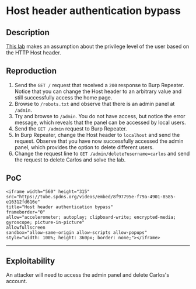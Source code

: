 # Host header authentication bypass

## Description

[This lab](https://portswigger.net/web-security/host-header/exploiting/lab-host-header-authentication-bypass) makes an assumption about the privilege level of the user based on the HTTP Host header.

## Reproduction

1. Send the `GET /` request that received a `200` response to Burp Repeater. Notice that you can change the Host header to an arbitrary value and still successfully access the home page.
2. Browse to `/robots.txt` and observe that there is an admin panel at `/admin`.
3. Try and browse to ``/admin``. You do not have access, but notice the error message, which reveals that the panel can be accessed by local users.
4. Send the `GET /admin` request to Burp Repeater.
5. In Burp Repeater, change the Host header to `localhost` and send the request. Observe that you have now successfully accessed the admin panel, which provides the option to delete different users.
6. Change the request line to ``GET /admin/delete?username=carlos`` and send the request to delete Carlos and solve the lab.

## PoC

```{raw} html
<iframe width="560" height="315"
src="https://tube.spdns.org/videos/embed/8f97795e-f79a-4901-8585-e16312fd616e"
title="Host header authentication bypass"
frameborder="0"
allow="accelerometer; autoplay; clipboard-write; encrypted-media; gyroscope; picture-in-picture"
allowfullscreen
sandbox="allow-same-origin allow-scripts allow-popups"
style="width: 100%; height: 360px; border: none;"></iframe>
```

----

## Exploitability

An attacker will need to access the admin panel and delete Carlos's account. 

